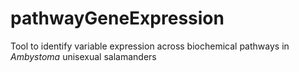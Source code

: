 # pathwayGeneExpression

Tool to identify variable expression across biochemical pathways in <i>Ambystoma</i> unisexual salamanders
